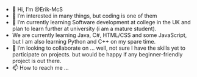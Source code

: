 - 👋 Hi, I’m @Erik-McS
- 👀 I’m interested in many things, but coding is one of them
- 🌱 I’m currently learning Software development at college in the UK and plan to learn further at university (i am a mature student).
-    We are currently learning Java, C#, HTML/CSS and some JavaScript, but I am also learning Python and C++ on my spare time.
- 💞️ I’m looking to collaborate on ... well, not sure I have the skills yet to participate on projects. but would be happy if any beginner-friendly project is out there.
- 📫 How to reach me ...

<!---
Erik-McS/Erik-McS is a ✨ special ✨ repository because its `README.md` (this file) appears on your GitHub profile.
You can click the Preview link to take a look at your changes.
--->

